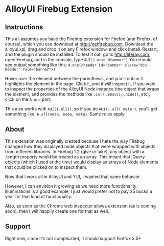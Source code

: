 # AlloyUI Firebug Extension

## Instructions
This all assumes you have the Firebug extension for Firefox (and Firefox, of course), which you can download at http://getfirebug.com. Download the alloyui.xpi, drag and drop it on any Firefox window, and click install. Restart, and the plugin should be installed.
To test it out, go to http://liferay.com, open Firebug, and in the console, type `AUI().one('#banner')`
You should see output something like this: `A.one(<header id="banner" class="doc-header" role="banner">)`

Hover over the element between the parenthesis, and you'll notice it highlights the element in the page. Click it, and it will inspect it.
If you want to inspect the properties of the AlloyUI Node instance (the object that wraps the element, and provides the methods like `.on()` `.show()`, `.hide()`, etc), click on the `A.one` part.

This also works with `AUI().all()`, so if you do `AUI().all('meta')`, you'll get something like: `A.all(meta, meta, meta)`. Same rules apply.

## About
This extension was originally created because I hate the way Firebug changed how they displayed node objects that were wrapped with objects from different libraries. In Firebug 1.2 (give or take), any object with a .length property would be treated as an array. This meant that jQuery objects (which I used at the time) would display as arrays of Node elements that could be clicked on to inspect them.

Now that I work all in AlloyUI and YUI, I wanted that same behavior.

However, I can envision it growing as we need more functionality. Illuminations is a good example, I just would prefer not to pay 25 bucks a year for that kind of functionality.

Also, as soon as the Chrome web inspector allows extension (as is coming soon), then I will happily create one for that as well.

## Support
Right now, since it's not complicated, it should support Firefox 3.5+